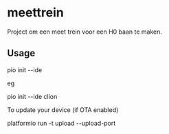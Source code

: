# meettrein
Project om een meet trein voor een H0 baan te maken. 

## Usage

pio init --ide <your ide>

eg

pio init --ide clion

To update your device (if OTA enabled)

platformio run -t upload --upload-port <ip>